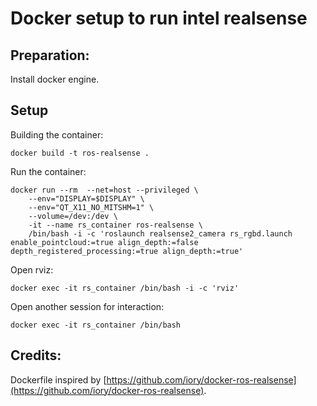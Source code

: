 # Docker setup to run intel realsense

## Preparation:
Install docker engine.

## Setup
Building the container:
```
docker build -t ros-realsense .
```

Run the container: 
```
docker run --rm  --net=host --privileged \
    --env="DISPLAY=$DISPLAY" \
    --env="QT_X11_NO_MITSHM=1" \
    --volume=/dev:/dev \
    -it --name rs_container ros-realsense \
    /bin/bash -i -c 'roslaunch realsense2_camera rs_rgbd.launch enable_pointcloud:=true align_depth:=false depth_registered_processing:=true align_depth:=true' 
```

Open rviz:
```
docker exec -it rs_container /bin/bash -i -c 'rviz'
```

Open another session for interaction:
```
docker exec -it rs_container /bin/bash
```


## Credits:
Dockerfile inspired by [https://github.com/iory/docker-ros-realsense](https://github.com/iory/docker-ros-realsense).